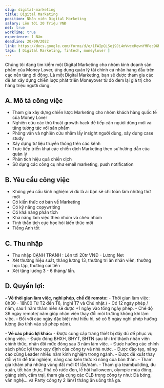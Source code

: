 ```yaml
---
slug: digital-marketing 
title: Digital Marketing
position: Nhân viên Digital Marketing
salary: Lên tới 20 Triệu VNĐ
net: true
workTime: true
experience: 1 Năm
deadline: 20/09/2022
link: https://docs.google.com/forms/d/e/1FAIpQLSej9Ji4nVwcxRqwnYMFec9GMv3uYOpMD2vaskgfbVI4z3UjAA/viewform?usp=pp_url&entry.118037241=Digital+Marketing
tags: [ Digital Marketing, fintech, moneylover ]
---
```

Chúng tôi đang tìm kiếm một Digital Marketing cho nhóm kinh doanh sản phẩm của Money Lover, ứng dụng quản lý tài chính cá nhân hàng đầu trên các nền tảng di động.
Là một Digital Marketing, bạn sẽ được tham gia các đề án xây dựng chiến lược phát triển Moneyover từ đó đem lại giá trị cho hàng triệu người dùng.

## A. Mô tả công việc
- Tham gia xây dựng chiến lược Marketing cho nhóm khách hàng quốc tế của Money Lover
- Nghiên cứu các thủ thuật growth hack để tiếp cận người dùng mới và tăng tương tác với sản phẩm
- Phỏng vấn và nghiên cứu nhằm lấy insight người dùng, xây dựng case study
- Xây dựng tư liệu truyền thông trên các kênh
- Trực tiếp triển khai các chiến dịch Marketing theo sự hướng dẫn của quản lý
- Phân tích hiệu quả chiến dịch
- Sử dụng các công cụ như email marketing, push notification

## B. Yêu cầu công việc
- Không yêu cầu kinh nghiệm vì dù là ai bạn sẽ chỉ toàn làm những thứ mới
- Có kiến thức cơ bản về Marketing
- Có kỹ năng copywriting
- Có khả năng phân tích
- Khả năng làm việc theo nhóm và chéo nhóm
- Tinh thần tích cực học hỏi kiến thức mới
- Tiếng Anh tốt

## C. Thu nhập
- Thu nhập CẠNH TRANH : Lên tới 20tr VNĐ - Lương Net
- Xét thưởng hiệu suất, tháng lương 13, thưởng tri ân nhân viên, thưởng học tập, thưởng cải tiến
- Xét tăng lương 3 - 6 tháng/ lần.

## D. Quyền lợi:

**- Về thời gian làm việc, nghỉ phép, chế độ remote:**
    - Thời gian làm việc: 8h30 - 18h00 Từ T2 đến T6, (nghỉ T7 và Chủ nhật.)
    - Có 12 ngày phép / năm, sau 1 năm thâm niên sẽ được +1 ngày vào tổng ngày phép. 
    - Chế độ 36 ngày remote/ năm giúp nhân viên thay đổi môi trường không khí làm việc.
    - Đối với các ngày đặc biệt như hiếu hỉ, sẽ có 5 ngày nghỉ phép hưởng lương (ko tính vào số phép năm).
 
**- Về các phúc lợi khác:**
    - Được cung cấp trang thiết bị đầy đủ để phục vụ công việc.
    - Được đóng BHXH, BHYT, BHTN sau khi trở thành nhân viên chính thức, nhân đôi mức đóng sau 3 năm làm việc.
    - Được hưởng các chính sách phúc lợi theo quy định của công ty và nhà nước.
    - Được đào tạo, nâng cao cùng Leader nhiều năm kinh nghiệm trong ngành.
    - Được đề xuất thay đổi vị trí để trải nghiệm, nâng cao kiến thức kĩ năng của bản thân.
    - Tham gia khám phá những vùng đất mới 01 lần/năm.
    - Tham gia teambuilding, du xuân, tết hàn thực, Phá cỗ rước đèn, lễ hội halloween, olympic mùa đông, giáng sinh, cắm trại, tham gia cùng các CLB trong công ty như: Đá bóng, văn nghệ… và Party công ty 2 lần/1 tháng ăn uống thả ga.
